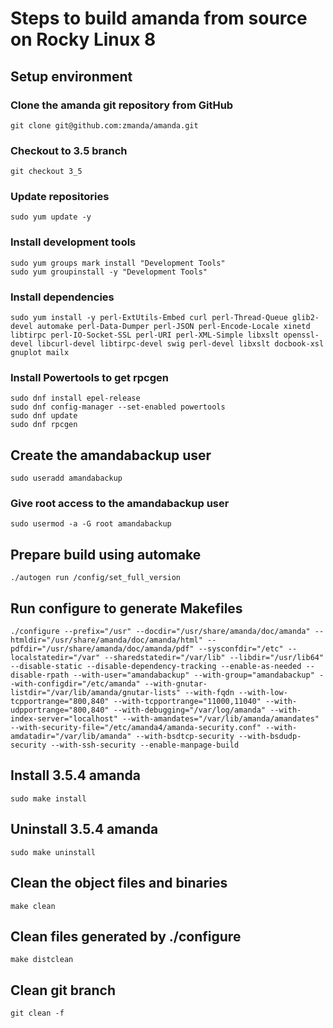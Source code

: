 # Steps to build amanda from source on Rocky Linux 8

## Setup environment

### Clone the amanda git repository from GitHub

```
git clone git@github.com:zmanda/amanda.git
```

### Checkout to 3.5 branch

```
git checkout 3_5
```

### Update repositories

```
sudo yum update -y
```

### Install development tools

```
sudo yum groups mark install "Development Tools"
sudo yum groupinstall -y "Development Tools"
```

### Install dependencies

```
sudo yum install -y perl-ExtUtils-Embed curl perl-Thread-Queue glib2-devel automake perl-Data-Dumper perl-JSON perl-Encode-Locale xinetd libtirpc perl-IO-Socket-SSL perl-URI perl-XML-Simple libxslt openssl-devel libcurl-devel libtirpc-devel swig perl-devel libxslt docbook-xsl gnuplot mailx 
```

### Install Powertools to get rpcgen

```
sudo dnf install epel-release
sudo dnf config-manager --set-enabled powertools
sudo dnf update
sudo dnf rpcgen
```

## Create the amandabackup user

```
sudo useradd amandabackup
```

### Give root access to the amandabackup user

```
sudo usermod -a -G root amandabackup
```

## Prepare build using automake

```
./autogen run /config/set_full_version
```

## Run configure to generate Makefiles

```
./configure --prefix="/usr" --docdir="/usr/share/amanda/doc/amanda" --htmldir="/usr/share/amanda/doc/amanda/html" --pdfdir="/usr/share/amanda/doc/amanda/pdf" --sysconfdir="/etc" --localstatedir="/var" --sharedstatedir="/var/lib" --libdir="/usr/lib64" --disable-static --disable-dependency-tracking --enable-as-needed --disable-rpath --with-user="amandabackup" --with-group="amandabackup" --with-configdir="/etc/amanda" --with-gnutar-listdir="/var/lib/amanda/gnutar-lists" --with-fqdn --with-low-tcpportrange="800,840" --with-tcpportrange="11000,11040" --with-udpportrange="800,840" --with-debugging="/var/log/amanda" --with-index-server="localhost" --with-amandates="/var/lib/amanda/amandates" --with-security-file="/etc/amanda4/amanda-security.conf" --with-amdatadir="/var/lib/amanda" --with-bsdtcp-security --with-bsdudp-security --with-ssh-security --enable-manpage-build
```

## Install 3.5.4 amanda

```
sudo make install
```

## Uninstall 3.5.4 amanda

```
sudo make uninstall
```

## Clean the object files and binaries

```
make clean
```

## Clean files generated by ./configure

```
make distclean
```

## Clean git branch

```
git clean -f
```
